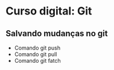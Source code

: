 # Curso digital: Git

## Salvando mudanças no git

* Comando git push
* Comando git pull
* Comando git fatch
